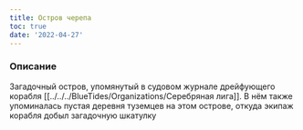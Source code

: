 ```yaml
---
title: Остров черепа
toc: true
date: '2022-04-27'
---
```


### Описание
Загадочный остров, упомянутый в судовом журнале дрейфующего корабля [[../../../BlueTides/Organizations/Серебряная лига]]. В нём также упоминалась пустая деревня туземцев на этом острове, откуда экипаж корабля добыл загадочную шкатулку